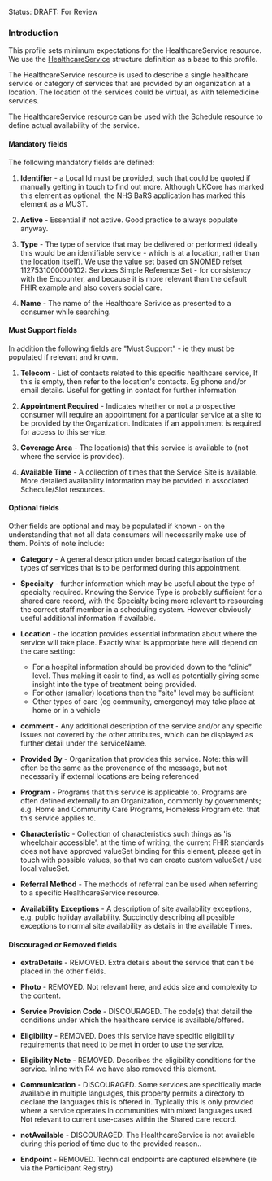 Status: DRAFT: For Review

### **Introduction**
This profile sets minimum expectations for the HealthcareService resource. We use the [HealthcareService](https://simplifier.net/HL7FHIRUKCoreR4/UKCore-healthcareservice) structure definition as a base to this profile.

The HealthcareService resource is used to describe a single healthcare service or category of services that are provided by an organization at a location.
The location of the services could be virtual, as with telemedicine services.

The HealthcareService resource can be used with the Schedule resource to define actual availability of the service.

#### **Mandatory fields**
The following mandatory fields are defined:
1. **Identifier** - a Local Id must be provided, such that could be quoted if manually getting in touch to find out more. Although UKCore has marked this element as optional, the NHS BaRS application has marked this element as a MUST.

2. **Active** - Essential if not active. Good practice to always populate anyway.

3. **Type** - The type of service that may be delivered or performed (ideally this would be an identifiable service - which is at a location, rather than the location itself). We use the value set based on SNOMED refset 1127531000000102: Services Simple Reference Set - for consistency with the Encounter, and because it is more relevant than the default FHIR example and also covers social care.

4. **Name** - The name of the Healthcare Serivice as presented to a consumer while searching.

#### **Must Support fields**
In addition the following fields are "Must Support" - ie they must be populated if relevant and known. 

1. **Telecom** - List of contacts related to this specific healthcare service, If this is empty, then refer to the location's contacts. Eg phone and/or email details. Useful for getting in contact for further information

2. **Appointment Required** - Indicates whether or not a prospective consumer will require an appointment for a particular service at a site to be provided by the Organization. Indicates if an appointment is required for access to this service.

3. **Coverage Area** - The location(s) that this service is available to (not where the service is provided).

4. **Available Time** - A collection of times that the Service Site is available. More detailed availability information may be provided in associated Schedule/Slot resources.

#### **Optional fields**
Other fields are optional and may be populated if known - on the understanding that not all data consumers will necessarily make use of them. Points of note include:

- **Category** - A general description under broad categorisation of the types of services that is to be performed during this appointment.

- **Specialty** - further information which may be useful about the type of specialty required. Knowing the Service Type is probably sufficient for a shared care record, with the Specialty being more relevant to resourcing the correct staff member in a scheduling system. However obviously useful additional information if available.

- **Location** - the location provides essential information about where the service will take place. Exactly what is appropriate here will depend on the care setting:
   - For a hospital information should be provided down to the “clinic” level. Thus making it easir to find, as well as potentially giving some insight into the type of treatment being provided.
   - For other (smaller) locations then the "site" level may be sufficient
   - Other types of care (eg community, emergency) may take place at home or in a vehicle

- **comment** - Any additional description of the service and/or any specific issues not covered by the other attributes, which can be displayed as further detail under the serviceName.

- **Provided By** - Organization that provides this service. Note: this will often be the same as the provenance of the message, but not necessarily if external locations are being referenced 

- **Program** - Programs that this service is applicable to. Programs are often defined externally to an Organization, commonly by governments; e.g. Home and Community Care Programs, Homeless Program etc. that this service applies to.

- **Characteristic** - Collection of characteristics such things as 'is wheelchair accessible'. at the time of writing, the current FHIR standards does not have approved valueSet binding for this element, please get in touch with possible values, so that we can create custom valueSet / use local valueSet.

- **Referral Method** - The methods of referral can be used when referring to a specific HealthcareService resource.

- **Availability Exceptions** - A description of site availability exceptions, e.g. public holiday availability. Succinctly describing all possible exceptions to normal site availability as details in the available Times.

#### **Discouraged or Removed fields**
 - **extraDetails** - REMOVED. Extra details about the service that can't be placed in the other fields.

 - **Photo** - REMOVED. Not relevant here, and adds size and complexity to the content.

 - **Service Provision Code** - DISCOURAGED. The code(s) that detail the conditions under which the healthcare service is available/offered.

 - **Eligibility** - REMOVED. Does this service have specific eligibility requirements that need to be met in order to use the service.

 - **Eligibility Note** - REMOVED. Describes the eligibility conditions for the service. Inline with R4 we have also removed this element.

 - **Communication** - DISCOURAGED. Some services are specifically made available in multiple languages, this property permits a directory to declare the languages this is offered in. Typically this is only provided where a service operates in communities with mixed languages used. Not relevant to current use-cases within the Shared care record.

 - **notAvailable** - DISCOURAGED. The HealthcareService is not available during this period of time due to the provided reason..

 - **Endpoint** - REMOVED. Technical endpoints are captured elsewhere (ie via the Participant Registry)